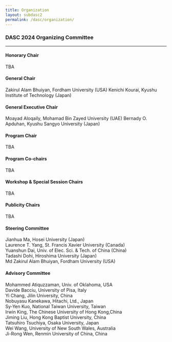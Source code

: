 ```yaml
---
title: Organization
layout: subdasc2
permalink: /dasc/organization/
---
```


<h3>DASC 2024 Organizing Committee</h3>
<hr/>

<h4>Honorary Chair</h4>
TBA

<h4>General Chair</h4>
Zakirul Alam Bhuiyan, Fordham University (USA)
Kenichi Kourai, Kyushu Institute of Technology (Japan) 


<h4>General Executive Chair</h4>
Moayad Aloqaily, Mohamad Bin Zayed University (UAE) 
Bernady O. Apduhan, Kyushu Sangyo University (Japan)

<h4>Program Chair</h4>
TBA

<h4>Program Co-chairs</h4>
TBA

<h4>Workshop & Special Session Chairs</h4>
TBA

<h4>Publicity Chairs</h4>
TBA

<h4>Steering Committee</h4>
Jianhua Ma, Hosei University (Japan)<br/>
Laurence T. Yang, St. Francis Xavier University (Canada)<br/>
Yuanshun Dai, Univ. of Elec. Sci. & Tech. of China (China)<br/>
Tadashi Dohi, Hiroshima University (Japan)<br/>
Md Zakirul Alam Bhuiyan, Fordham University (USA)

<h4>Advisory Committee</h4>
Mohammed Atiquzzaman, Univ. of Oklahoma, USA<br/>
Davide Bacciu, University of Pisa, Italy<br/>
Yi Chang, Jilin University, China<br/>
Nobuyasu Kanekawa, Hitachi, Ltd., Japan<br/>
Sy-Yen Kuo, National Taiwan University, Taiwan<br/>
Irwin King, The Chinese University of Hong Kong,China<br/>
Jiming Liu, Hong Kong Baptist University, China<br/>
Tatsuhiro Tsuchiya, Osaka University, Japan<br/>
Wei Wang, University of New South Wales, Australia<br/>
Ji-Rong Wen, Renmin University of China, China	
